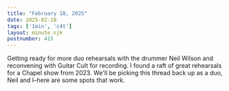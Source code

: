 ```yaml
---
title: "February 18, 2025"
date: 2025-02-18
tags: ['1min', 'c4t']
layout: minute.njk
postnumber: 415
---
```

Getting ready for more duo rehearsals with the drummer Neil Wilson and reconvening with Guitar Cult for recording. I found a raft of great rehearsals for a Chapel show from 2023. We'll be picking this thread back up as a duo, Neil and I–here are some spots that work.